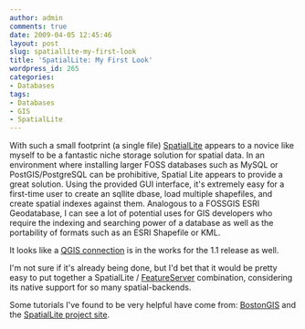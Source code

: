 ```yaml
---
author: admin
comments: true
date: 2009-04-05 12:45:46
layout: post
slug: spatiallite-my-first-look
title: 'SpatialLite: My First Look'
wordpress_id: 265
categories:
- Databases
tags:
- Databases
- GIS
- SpatialLite
---
```


With such a small footprint (a single file) [SpatialLite](http://www.gaia-gis.it/spatialite/) appears to a novice like myself to be a fantastic niche storage solution for spatial data. In an environment where installing larger FOSS databases such as MySQL or PostGIS/PostgreSQL can be prohibitive, Spatial Lite appears to provide a great solution. Using the provided GUI interface, it's extremely easy for a first-time user to create an sqllite dbase, load multiple shapefiles, and create spatial indexes against them. Analogous to a FOSSGIS ESRI Geodatabase, I can see a lot of potential uses for GIS developers who require the indexing and searching power of a database as well as the portability of formats such as an ESRI Shapefile or KML.

It looks like a [QGIS connection](http://geobabble.wordpress.com/2009/03/26/spatiallite-support-in-qgis/) is in the works for the 1.1 release as well.

I'm not sure if it's already being done, but I'd bet that it would be pretty easy to put together a SpatialLite / [FeatureServer](http://featureserver.org/) combination, considering its native support for so many spatial-backends.

Some tutorials I've found to be very helpful have come from: [BostonGIS](http://www.bostongis.com/PrinterFriendly.aspx?content_name=spatialite_tut01) and the [SpatialLite project site](http://www.gaia-gis.it/spatialite/spatialite-2.2_tutorial.html).
